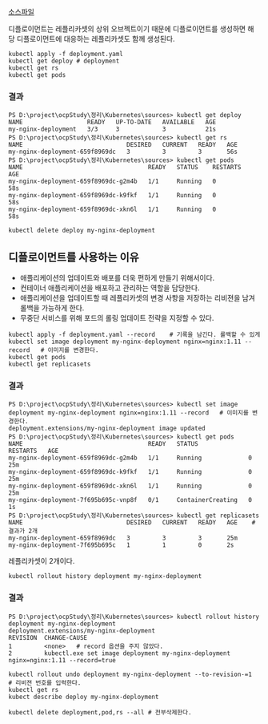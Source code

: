 [소스파일](./sources/deployment.yaml)

디플로이먼트는 레플리카셋의 상위 오브젝트이기 때문에 디플로이먼트를 생성하면 해당 디플로이먼트에 대응하는 레플리카셋도 함께 생성된다.

```shell
kubectl apply -f deployment.yaml
kubectl get deploy # deployment
kubectl get rs
kubectl get pods
```

### 결과

```shell
PS D:\project\ocpStudy\정리\Kubernetes\sources> kubectl get deploy
NAME                  READY   UP-TO-DATE   AVAILABLE   AGE
my-nginx-deployment   3/3     3            3           21s
PS D:\project\ocpStudy\정리\Kubernetes\sources> kubectl get rs
NAME                             DESIRED   CURRENT   READY   AGE
my-nginx-deployment-659f8969dc   3         3         3       56s
PS D:\project\ocpStudy\정리\Kubernetes\sources> kubectl get pods
NAME                                   READY   STATUS    RESTARTS   AGE
my-nginx-deployment-659f8969dc-g2m4b   1/1     Running   0          58s
my-nginx-deployment-659f8969dc-k9fkf   1/1     Running   0          58s
my-nginx-deployment-659f8969dc-xkn6l   1/1     Running   0          58s
```

```shell
kubectl delete deploy my-nginx-deployment
```

## 디플로이먼트를 사용하는 이유

* 애플리케이션의 업데이트와 배포를 더욱 편하게 만들기 위해서이다.
* 컨테이너 애플리케이션을 배포하고 관리하는 역할을 담당한다.
* 애플리케이션을 업데이트할 때 레플리카셋의 변경 사항을 저장하는 리비젼을 남겨 롤백을 가능하게 한다.
* 무중단 서비스를 위해 포드의 롤링 업데이트 전략을 지정할 수 있다.

```shell
kubectl apply -f deployment.yaml --record    # 기록을 남긴다. 롤백할 수 있게
kubectl set image deployment my-nginx-deployment nginx=nginx:1.11 --record   # 이미지를 변경한다.
kubectl get pods
kubectl get replicasets
```


### 결과

```shell
PS D:\project\ocpStudy\정리\Kubernetes\sources> kubectl set image deployment my-nginx-deployment nginx=nginx:1.11 --record   # 이미지를 변경한다.
deployment.extensions/my-nginx-deployment image updated
PS D:\project\ocpStudy\정리\Kubernetes\sources> kubectl get pods
NAME                                   READY   STATUS              RESTARTS   AGE
my-nginx-deployment-659f8969dc-g2m4b   1/1     Running             0          25m
my-nginx-deployment-659f8969dc-k9fkf   1/1     Running             0          25m
my-nginx-deployment-659f8969dc-xkn6l   1/1     Running             0          25m
my-nginx-deployment-7f695b695c-vnp8f   0/1     ContainerCreating   0          1s
PS D:\project\ocpStudy\정리\Kubernetes\sources> kubectl get replicasets
NAME                             DESIRED   CURRENT   READY   AGE    # 결과가 2개
my-nginx-deployment-659f8969dc   3         3         3       25m
my-nginx-deployment-7f695b695c   1         1         0       2s
```

레플리카셋이 2개이다.


```shell
kubectl rollout history deployment my-nginx-deployment
```

### 결과

```shell
PS D:\project\ocpStudy\정리\Kubernetes\sources> kubectl rollout history deployment my-nginx-deployment
deployment.extensions/my-nginx-deployment
REVISION  CHANGE-CAUSE
1         <none>   # record 옵션을 주지 않았다.
2         kubectl.exe set image deployment my-nginx-deployment nginx=nginx:1.11 --record=true
```

```shell
kubectl rollout undo deployment my-nginx-deployment --to-revision-=1   # 리비젼 번호를 입력한다.
kubectl get rs
kubect describe deploy my-nginx-deployment

kubectl delete deployment,pod,rs --all # 전부삭제한다.
```